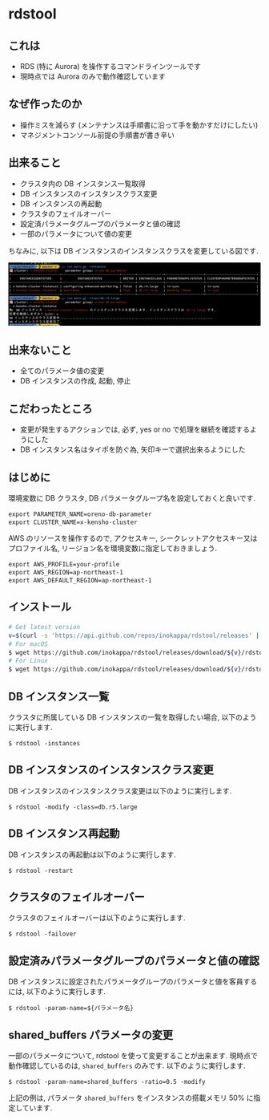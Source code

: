 # rdstool

## これは

* RDS (特に Aurora) を操作するコマンドラインツールです
* 現時点では Aurora のみで動作確認しています

## なぜ作ったのか

* 操作ミスを減らす (メンテナンスは手順書に沿って手を動かすだけにしたい)
* マネジメントコンソール前提の手順書が書き辛い

## 出来ること

* クラスタ内の DB インスタンス一覧取得
* DB インスタンスのインスタンスクラス変更
* DB インスタンスの再起動
* クラスタのフェイルオーバー
* 設定済パラメータグループのパラメータと値の確認
* 一部のパラメータについて値の変更

ちなみに, 以下は DB インスタンスのインスタンスクラスを変更している図です.

![](https://github.com/inokappa/rdstool/blob/master/docs/images/rdstool1.png?raw=true)

## 出来ないこと

* 全てのパラメータ値の変更
* DB インスタンスの作成, 起動, 停止

## こだわったところ

* 変更が発生するアクションでは, 必ず, yes or no で処理を継続を確認するようにした
* DB インスタンス名はタイポを防ぐ為, 矢印キーで選択出来るようにした

## はじめに

環境変数に DB クラスタ, DB パラメータグループ名を設定しておくと良いです.

```shell
export PARAMETER_NAME=oreno-db-parameter
export CLUSTER_NAME=x-kensho-cluster
```

AWS のリソースを操作するので, アクセスキー, シークレットアクセスキー又はプロファイル名, リージョン名を環境変数に指定しておきましょう.

```shell
export AWS_PROFILE=your-profile
export AWS_REGION=ap-northeast-1
export AWS_DEFAULT_REGION=ap-northeast-1
```

## インストール

```sh
# Get latest version
v=$(curl -s 'https://api.github.com/repos/inokappa/rdstool/releases' | jq -r '.[0].tag_name')
# For macOS
$ wget https://github.com/inokappa/rdstool/releases/download/${v}/rdstool_darwin_amd64 -O ~/bin/rdstool && chmod +x ~/bin/rdstool
# For Linux
$ wget https://github.com/inokappa/rdstool/releases/download/${v}/rdstool_linux_amd64 -O ~/bin/rdstool && chmod +x ~/bin/rdstool
```

## DB インスタンス一覧

クラスタに所属している DB インスタンスの一覧を取得したい場合, 以下のように実行します.

```shell
$ rdstool -instances
```

## DB インスタンスのインスタンスクラス変更

DB インスタンスのインスタンスクラス変更は以下のように実行します.

```shell
$ rdstool -modify -class=db.r5.large
```

## DB インスタンス再起動

DB インスタンスの再起動は以下のように実行します.

```shell
$ rdstool -restart
```

## クラスタのフェイルオーバー

クラスタのフェイルオーバーは以下のように実行します.

```shell
$ rdstool -failover
```

## 設定済みパラメータグループのパラメータと値の確認

DB インスタンスに設定されたパラメータグループのパラメータと値を客員するには, 以下のように実行します.

```shell
$ rdstool -param-name=${パラメータ名}
```

## shared_buffers パラメータの変更

一部のパラメータについて, rdstool を使って変更することが出来ます. 現時点で動作確認しているのは, `shared_buffers` のみです. 以下のように実行します.

```shell
$ rdstool -param-name=shared_buffers -ratio=0.5 -modify
```

上記の例は, パラメータ `shared_buffers` をインスタンスの搭載メモリ 50% に指定しています.
